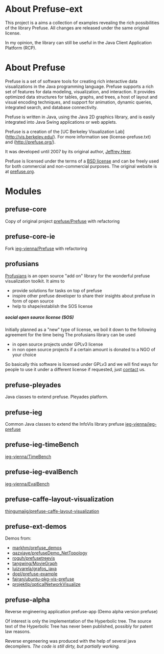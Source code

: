 # About Prefuse-ext

This project is a aims a collection of examples revealing the rich possibilities of the library Prefuse.
All changes are released under the same original license.

In my opinion, the library can still be useful in the Java Client Application Platform (RCP).

# About Prefuse

Prefuse is a set of software tools for creating rich interactive data 
visualizations in the Java programming language. 
Prefuse supports a rich set of features for data modeling, visualization, 
and interaction. It provides optimized data structures for tables, graphs, 
and trees, a host of layout and visual encoding techniques, and support 
for animation, dynamic queries, integrated search, and database connectivity. 

Prefuse is written in Java, using the Java 2D graphics library, and is 
easily integrated into Java Swing applications or web applets.

Prefuse is a creation of the [UC Berkeley Visualization Lab] (http://vis.berkeley.edu/). 
For more information see (license-prefuse.txt) and (http://prefuse.org/). 

It was developed until 2007 by its original author, [Jeffrey Heer](http://homes.cs.washington.edu/~jheer/). 

Prefuse is licensed under the terms of a [BSD license](prefuse-core/license-prefuse.txt) and can be freely used for 
both commercial and non-commercial purposes. The original website is at [prefuse.org](http://prefuse.org/).

# Modules

## prefuse-core

Copy of original project [prefuse/Prefuse](https://github.com/prefuse/Prefuse) with refactoring

## prefuse-core-ie

Fork [ieg-vienna/Prefuse](https://github.com/ieg-vienna/Prefuse) with refactoring

## profusians

[Profusians](http://goosebumps4all.net/profusians) is an open source "add on" library for the wonderful prefuse 
visualization toolkit. It aims to

- provide solutions for tasks on top of prefuse
- inspire other prefuse developer to share their insights about prefuse in form of open source
- help to shape/establish the SOS license 

##### social open source license (SOS)

Initially planned as a "new" type of license, we boil it down to the following agreement for the time being 
The profusians library can be used

- in open source projects under GPLv3 license
- in non open source projects if a certain amount is donated to a NGO of your choice 

So basically this software is licensed under GPLv3 and we will find ways for people to use it under a different license 
if requested, just [contact](http://goosebumps4all.net/profusians/wiki/Contact) us.

## prefuse-pleyades

Java classes to extend prefuse. Pleyades platform.

## prefuse-ieg

Common Java classes to extend the InfoVis library prefuse [ieg-vienna/ieg-prefuse](http://github.com/ieg-vienna/ieg-prefuse)

## prefuse-ieg-timeBench

[ieg-vienna/TimeBench](http://github.com/ieg-vienna/TimeBench)

## prefuse-ieg-evalBench

[ieg-vienna/EvalBench](http://github.com/ieg-vienna/EvalBench)

## prefuse-caffe-layout-visualization

[thingumajig/prefuse-caffe-layout-visualization](https://github.com/thingumajig/prefuse-caffe-layout-visualization)

## prefuse-ext-demos

Demos from:

- [markhm/prefuse_demos](https://github.com/markhm/prefuse_demos)
- [qazxiaye/prefuseDemo_NetTopology](https://github.com/qazxiaye/prefuseDemo_NetTopology)
- [roguh/prefusetreevis](https://github.com/roguh/prefusetreevis)
- [tangwing/MovieGraph](https://github.com/tangwing/MovieGraph)
- [luizvarela/grafos_java](https://github.com/luizvarela/grafos_java)
- [dopl/prefuse-example](https://github.com/dopl/prefuse-example)
- [fajran/ubuntu-pkg-vis-prefuse](https://github.com/fajran/ubuntu-pkg-vis-prefuse)
- [projektlp/opticalNetworkVisualize](https://github.com/projektlp/opticalNetworkVisualize)

## prefuse-alpha

Reverse engineering application prefuse-app (Demo alpha version prefuse)

Of interest is only the implementation of the Hyperbolic tree. The source text of the Hyperbolic Tree has never 
been published, possibly for patent law reasons.

Reverse engeneering was produced with the help of several java decompilers. 
*The code is still dirty, but partially working.*